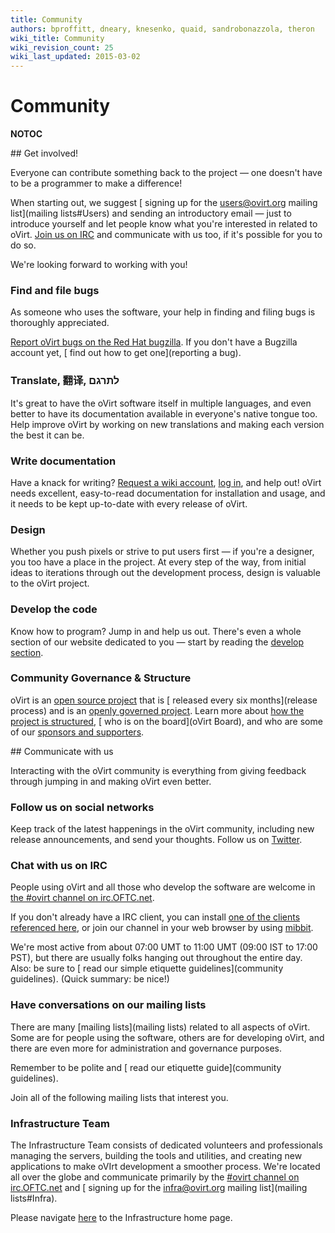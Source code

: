 ```yaml
---
title: Community
authors: bproffitt, dneary, knesenko, quaid, sandrobonazzola, theron
wiki_title: Community
wiki_revision_count: 25
wiki_last_updated: 2015-03-02
---
```


# Community

__NOTOC__

<div class="row">
<div class="span6 pad-left pad-right-small">
## Get involved!

Everyone can contribute something back to the project — one doesn't have to be a programmer to make a difference!

When starting out, we suggest [ signing up for the users@ovirt.org mailing list](mailing lists#Users) and sending an introductory email — just to introduce yourself and let people know what you're interested in related to oVirt. [ Join us on IRC](Communication#IRC) and communicate with us too, if it's possible for you to do so.

We're looking forward to working with you!

### Find and file bugs

As someone who uses the software, your help in finding and filing bugs is thoroughly appreciated.

[Report oVirt bugs on the Red Hat bugzilla](https://bugzilla.redhat.com/enter_bug.cgi?product=ovirt). If you don't have a Bugzilla account yet, [ find out how to get one](reporting a bug).

### Translate, 翻译, ‫לתרגם‬

It's great to have the oVirt software itself in multiple languages, and even better to have its documentation available in everyone's native tongue too. Help improve oVirt by working on new translations and making each version the best it can be.

### Write documentation

Have a knack for writing? [Request a wiki account](Special:RequestAccount), [ log in](Special:UserLogin), and help out! oVirt needs excellent, easy-to-read documentation for installation and usage, and it needs to be kept up-to-date with every release of oVirt.

### Design

Whether you push pixels or strive to put users first — if you're a designer, you too have a place in the project. At every step of the way, from initial ideas to iterations through out the development process, design is valuable to the oVirt project.

### Develop the code

Know how to program? Jump in and help us out. There's even a whole section of our website dedicated to you — start by reading the [ develop section](develop).

### Community Governance & Structure

oVirt is an [open source project](http://www.opensource.org) that is [ released every six months](release process) and is an [ openly governed project](governance). Learn more about [ how the project is structured](governance), [ who is on the board](oVirt Board), and who are some of our [ sponsors and supporters](sponsors_and_supporters).

</div>
<div class="span6 pad-left-small pad-right">
## Communicate with us

Interacting with the oVirt community is everything from giving feedback through jumping in and making oVirt even better.

### Follow us on social networks

Keep track of the latest happenings in the oVirt community, including new release announcements, and send your thoughts. Follow us on [Twitter](https://twitter.com/ovirt).

### Chat with us on IRC

People using oVirt and all those who develop the software are welcome in [the #ovirt channel on irc.OFTC.net](irc://irc.oftc.net/ovirt).

If you don't already have a IRC client, you can install [one of the clients referenced here](http://www.irchelp.org/irchelp/new2irc.html), or join our channel in your web browser by using [mibbit](https://www.mibbit.com/).

We're most active from about 07:00 UMT to 11:00 UMT (09:00 IST to 17:00 PST), but there are usually folks hanging out throughout the entire day. Also: be sure to [ read our simple etiquette guidelines](community guidelines). (Quick summary: be nice!)

### Have conversations on our mailing lists

There are many [mailing lists](mailing lists) related to all aspects of oVirt. Some are for people using the software, others are for developing oVirt, and there are even more for administration and governance purposes.

Remember to be polite and [ read our etiquette guide](community guidelines).

Join all of the following mailing lists that interest you.

### Infrastructure Team

The Infrastructure Team consists of dedicated volunteers and professionals managing the servers, building the tools and utilities, and creating new applications to make oVIrt development a smoother process. We're located all over the globe and communicate primarily by the [#ovirt channel on irc.OFTC.net](irc://irc.oftc.net/ovirt) and [ signing up for the infra@ovirt.org mailing list](mailing lists#Infra).

Please navigate [ here](Infrastructure) to the Infrastructure home page.

</div>
</div>
